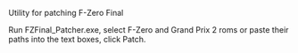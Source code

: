 Utility for patching F-Zero Final

Run FZFinal_Patcher.exe, select F-Zero and Grand Prix 2 roms or paste their paths into the text boxes, click Patch.